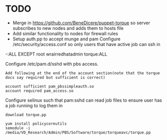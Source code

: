 # TODO

* Merge in https://github.com/BeneDicere/puppet-torque so server
  subscribes to new nodes and adds them to hosts file
* Add similar functionality to nodes for firewall rules
* Setup auth.pp to accept munge and pam
Configure /etc/security/access.conf so only users that have active job can ssh in

-:ALL EXCEPT root wrairredhatadmin torque:ALL

Configure /etc/pam.d/sshd with pbs access.

    Add following at the end of the account section(note that the torque docs say required but sufficient is correct)

    account sufficient pam_pbssimpleauth.so
    account required pam_access.so

Configure selinux such that pam:sshd can read job files to ensure user has a job running to log them in

    download torque.pp

    yum install policycoreutils
    semodule -i /media/VD_Research/Admin/PBS/Software/torque/torqueavc/torque.pp


